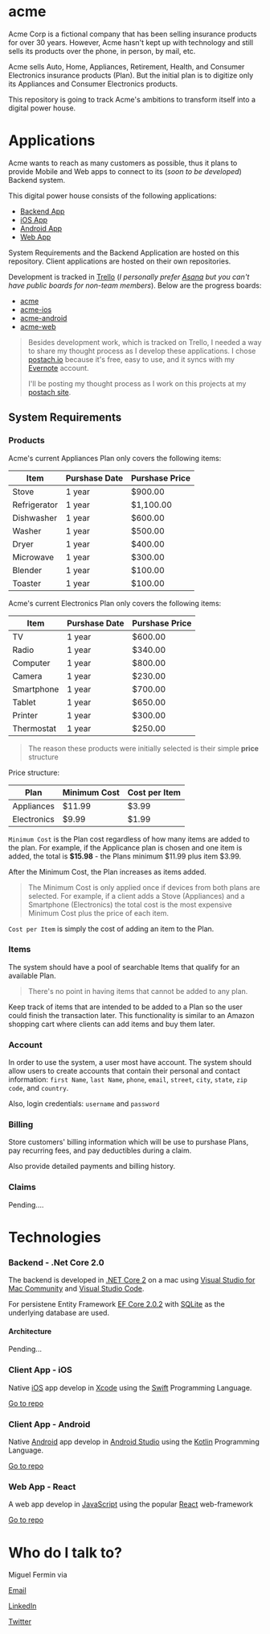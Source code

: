 # acme
Acme Corp is a fictional company that has been selling insurance products for over 30 years. However, Acme hasn't kept up with technology and still sells its products over the phone, in person, by mail, etc. 

Acme sells Auto, Home, Appliances, Retirement, Health, and Consumer Electronics insurance products (Plan). But the initial plan is to digitize only its Appliances and Consumer Electronics products.

This repository is going to track Acme's ambitions to transform itself into a digital power house.

# Applications
Acme wants to reach as many customers as possible, thus it plans to provide Mobile and Web apps to connect to its (*soon to be developed*) Backend system.

This digital power house consists of the following applications:

* [Backend App](https://github.com/miguelfermin/acme)
* [iOS App](https://github.com/miguelfermin/acme-ios)
* [Android App](https://github.com/miguelfermin/acme-android)
* [Web App](https://github.com/miguelfermin/acme-web)

System Requirements and the Backend Application are hosted on this repository. Client applications are hosted on their own repositories.

Development is tracked in [Trello](https://trello.com) (*I personally prefer [Asana](https://asana.com/) but you can't have public boards for non-team members*). Below are the progress boards:

- [acme](https://trello.com/b/myv4c7t9/acme)
- [acme-ios](https://trello.com/b/vr7USb5m/acme-ios)
- [acme-android](https://trello.com/b/ldwAQKcP/acme-android)
- [acme-web](https://trello.com/b/3iwGk4oQ/acme-web)

>Besides development work, which is tracked on Trello, I needed a way to share my thought process as I develop these applications. I chose [postach.io](https://postach.io/site) because it's free, easy to use, and it syncs with my [Evernote](https://evernote.com/) account.
>
>I'll be posting my thought process as I work on this projects at my [postach site](http://miguelfermin.postach.io/post/published).

## System Requirements
### Products

Acme's current Appliances Plan only covers the following items:

| Item         | Purshase Date | Purshase Price|
|--------------|---------------|---------------|
| Stove        | 1 year        | $900.00       |
| Refrigerator | 1 year        | $1,100.00     |
| Dishwasher   | 1 year        | $600.00       |
| Washer       | 1 year        | $500.00       |
| Dryer        | 1 year        | $400.00       |
| Microwave    | 1 year        | $300.00       |
| Blender      | 1 year        | $100.00       |
| Toaster      | 1 year        | $100.00       |

Acme's current Electronics Plan only covers the following items:

| Item         | Purshase Date | Purshase Price|
|--------------|---------------|---------------|
| TV           | 1 year        | $600.00       |
| Radio        | 1 year        | $340.00       |
| Computer     | 1 year        | $800.00       |
| Camera       | 1 year        | $230.00       |
| Smartphone   | 1 year        | $700.00       |
| Tablet       | 1 year        | $650.00       |
| Printer      | 1 year        | $300.00       |
| Thermostat   | 1 year        | $250.00       |

> The reason these products were initially selected is their simple **price** structure

Price structure:

| Plan         | Minimum Cost | Cost per Item |
|--------------|--------------|---------------|
| Appliances   | $11.99       | $3.99         |
| Electronics  | $9.99        | $1.99         |

`Minimum Cost` is the Plan cost regardless of how many items are added to the plan. For example, if the Applicance plan is chosen and one item is added, the total is **$15.98** - the Plans minimum $11.99 plus item $3.99.

After the Minimum Cost, the Plan increases as items added.

> The Minimum Cost is only applied once if devices from both plans are selected. For example, if a client adds a Stove (Appliances) and a Smartphone (Electronics) the total cost is the most expensive Minimum Cost plus the price of each item.

`Cost per Item` is simply the cost of adding an item to the Plan.

### Items
The system should have a pool of searchable Items that qualify for an available Plan.
>There's no point in having items that cannot be added to any plan.

Keep track of items that are intended to be added to a Plan so the user could finish the transaction later. This functionality is similar to an Amazon shopping cart where clients can add items and buy them later.

### Account
In order to use the system, a user most have account. The system should allow users to create accounts that contain their personal and contact information: `first Name`, `last Name`, `phone`, `email`, `street`, `city`, `state`, `zip code`, and `country`.

Also, login credentials: `username` and `password`

### Billing
Store customers' billing information which will be use to purshase Plans, pay recurring fees, and pay deductibles during a claim.

Also provide detailed payments and billing history.

### Claims
Pending....

# Technologies

### Backend - .Net Core 2.0
The backend is developed in [.NET Core 2](https://github.com/dotnet/core) on a mac using [Visual Studio for Mac Community](https://www.visualstudio.com/vs/mac/) and [Visual Studio Code](https://code.visualstudio.com).

For persistene Entity Framework [EF Core 2.0.2](https://www.nuget.org/packages/Microsoft.EntityFrameworkCore/2.0.2) with [SQLite](https://www.nuget.org/packages/Microsoft.EntityFrameworkCore.Sqlite) as the underlying database are used.

#### Architecture
Pending...

### Client App - iOS
Native [iOS](https://www.apple.com/ios/ios-11/) app develop in [Xcode](https://developer.apple.com/xcode/) using the [Swift](https://swift.org) Programming Language.

[Go to repo](https://github.com/miguelfermin/acme-ios)

### Client App - Android
Native [Android](https://www.android.com) app develop in [Android Studio](https://developer.android.com/studio/index.html) using the [Kotlin](https://kotlinlang.org) Programming Language.

[Go to repo](https://github.com/miguelfermin/acme-android)

### Web App - React
A web app develop in [JavaScript](https://developer.mozilla.org/en-US/docs/Web/JavaScript) using the popular [React](https://reactjs.org) web-framework

[Go to repo](https://github.com/miguelfermin/acme-web)

# Who do I talk to?
Miguel Fermin via

[Email](mailto:mfermin@mafsoftware.com)

[LinkedIn](https://www.linkedin.com/in/miguel-fermin-94658544/)

[Twitter](https://twitter.com/mfermineet)